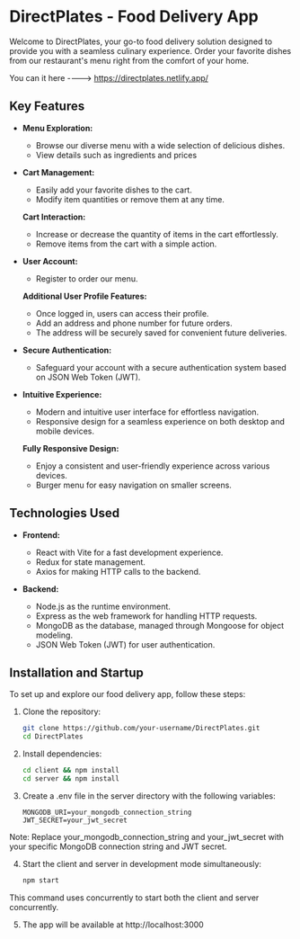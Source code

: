 # DirectPlates - Food Delivery App

Welcome to DirectPlates, your go-to food delivery solution designed to provide you with a seamless culinary experience. Order your favorite dishes from our restaurant's menu right from the comfort of your home.

You can it here ----> https://directplates.netlify.app/

## Key Features

- **Menu Exploration:**
  - Browse our diverse menu with a wide selection of delicious dishes.
  - View details such as ingredients and prices

- **Cart Management:**
  - Easily add your favorite dishes to the cart.
  - Modify item quantities or remove them at any time.

  **Cart Interaction:**
  - Increase or decrease the quantity of items in the cart effortlessly.
  - Remove items from the cart with a simple action.

- **User Account:**
  - Register to order our menu.

  **Additional User Profile Features:**
  - Once logged in, users can access their profile.
  - Add an address and phone number for future orders.
  - The address will be securely saved for convenient future deliveries.

- **Secure Authentication:**
  - Safeguard your account with a secure authentication system based on JSON Web Token (JWT).

- **Intuitive Experience:**
  - Modern and intuitive user interface for effortless navigation.
  - Responsive design for a seamless experience on both desktop and mobile devices.

  **Fully Responsive Design:**
  - Enjoy a consistent and user-friendly experience across various devices.
  - Burger menu for easy navigation on smaller screens.

## Technologies Used

- **Frontend:**
  - React with Vite for a fast development experience.
  - Redux for state management.
  - Axios for making HTTP calls to the backend.

- **Backend:**
  - Node.js as the runtime environment.
  - Express as the web framework for handling HTTP requests.
  - MongoDB as the database, managed through Mongoose for object modeling.
  - JSON Web Token (JWT) for user authentication.

## Installation and Startup

To set up and explore our food delivery app, follow these steps:

1. Clone the repository:

   ```bash
   git clone https://github.com/your-username/DirectPlates.git
   cd DirectPlates
   
2. Install dependencies:
   ```bash
   cd client && npm install
   cd server && npm install
   ```
3. Create a .env file in the server directory with the following variables:

    ```vbnet
    MONGODB_URI=your_mongodb_connection_string
    JWT_SECRET=your_jwt_secret
    ```
Note: Replace your_mongodb_connection_string and your_jwt_secret with your specific MongoDB connection string and JWT secret.

4. Start the client and server in development mode simultaneously:
    ```bash
   npm start
    ```
This command uses concurrently to start both the client and server concurrently.

5. The app will be available at http://localhost:3000

